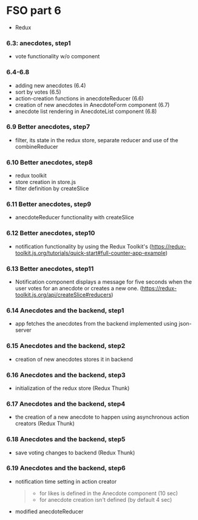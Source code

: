 # FSO part 6

  - Redux

### 6.3: anecdotes, step1
  - vote functionality w/o component


### 6.4-6.8
  - adding new anecdotes (6.4)
  - sort by votes  (6.5)
  - action-creation functions in anecdoteReducer (6.6)
  - creation of new anecdotes in AnecdoteForm component (6.7)
  - anecdote list rendering in AnecdoteList component (6.8)

### 6.9 Better anecdotes, step7
  - filter, its state in the redux store, separate reducer and use of the combineReducer

### 6.10 Better anecdotes, step8
  - redux toolkit
  - store creation in store.js
  - filter definition by createSlice

### 6.11 Better anecdotes, step9
  - anecdoteReducer functionality with createSlice

### 6.12 Better anecdotes, step10
  - notification functionality by using the Redux Toolkit's
    (https://redux-toolkit.js.org/tutorials/quick-start#full-counter-app-example)

### 6.13 Better anecdotes, step11
  - Notification component displays a message for five seconds when the user votes for an anecdote or creates a new one.
    (https://redux-toolkit.js.org/api/createSlice#reducers)

### 6.14 Anecdotes and the backend, step1
  - app fetches the anecdotes from the backend implemented using json-server

### 6.15 Anecdotes and the backend, step2
  - creation of new anecdotes stores it in backend

### 6.16 Anecdotes and the backend, step3
  - initialization of the redux store (Redux Thunk)

### 6.17 Anecdotes and the backend, step4
  - the creation of a new anecdote to happen using asynchronous action creators (Redux Thunk)

### 6.18 Anecdotes and the backend, step5
  - save voting changes to backend (Redux Thunk)

### 6.19 Anecdotes and the backend, step6
  - notification time setting in action creator 
    >- for likes is defined in the Anecdote component (10 sec)
    >- for anecdote creation isn't defined (by default 4 sec)
  - modified anecdoteReducer
